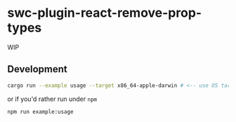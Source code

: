 # swc-plugin-react-remove-prop-types

WIP

## Development

```sh
cargo run --example usage --target x86_64-apple-darwin # <-- use OS target
```

or if you'd rather run under `npm`

```sh
npm run example:usage
```
